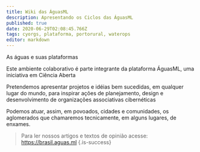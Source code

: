 ```yaml
---
title: Wiki das ÁguasML
description: Apresentando os Ciclos das ÁguasML
published: true
date: 2020-06-29T02:08:45.766Z
tags: cyorgs, plataforma, portorural, waterops
editor: markdown
---
```


As águas e suas plataformas 

Este ambiente colaborativo é parte integrante da plataforma ÁguasML, uma iniciativa em Ciência Aberta

Pretendemos apresentar projetos e idéias bem sucedidas, em qualquer lugar do mundo, para inspirar ações de planejamento, design e desenvolvimento de organizações associativas cibernéticas

Podemos atuar, assim, em povoados, cidades e comunidades, os aglomerados que chamaremos tecnicamente, em alguns lugares, de enxames.

> Para ler nossos artigos e textos de opinião acesse: https://brasil.aguas.ml
{.is-success}


